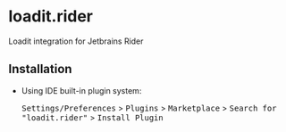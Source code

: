 # loadit.rider

Loadit integration for Jetbrains Rider

## Installation

- Using IDE built-in plugin system:
  
  <kbd>Settings/Preferences</kbd> > <kbd>Plugins</kbd> > <kbd>Marketplace</kbd> > <kbd>Search for "loadit.rider"</kbd> >
  <kbd>Install Plugin</kbd>
 